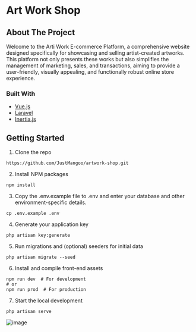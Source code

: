 # Art Work Shop

## About The Project

Welcome to the Arti Work E-commerce Platform, a comprehensive website designed specifically for showcasing and selling artist-created artworks. This platform not only presents these works but also simplifies the management of marketing, sales, and transactions, aiming to provide a user-friendly, visually appealing, and functionally robust online store experience.

### Built With

- [Vue.js](https://vuejs.org/)
- [Laravel](https://laravel.com/)
- [Inertia.js](https://inertiajs.com/)

## Getting Started
1. Clone the repo
```
https://github.com/JustMangoo/artwork-shop.git
```

2. Install NPM packages
```
npm install
```

3. Copy the .env.example file to .env and enter your database and other environment-specific details.
```
cp .env.example .env
```

4. Generate your application key
```
php artisan key:generate
```

5. Run migrations and (optional) seeders for initial data
```
php artisan migrate --seed
```

6. Install and compile front-end assets
```
npm run dev  # For development
# or
npm run prod  # For production
```

7. Start the local development
```
php artisan serve
```

![image](https://github.com/JustMangoo/artwork-shop/assets/98739151/d327acb5-45a4-4c80-bddc-4f155aca8dbd)


